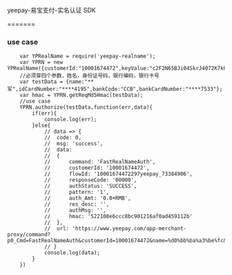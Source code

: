 yeepay-易宝支付-实名认证 SDK

=======

###  use case

		var YPRealName = require('yeepay-realname');
		var YPRN = new YPRealName({customerId:"10001674472",keyValue:"c2F2N65BJi04SkrJ4072K7k0x371i20zHUYX5HZb5219A6t757cKwu5d3Xo7"});
		//必须穿四个参数，姓名，身份证号码，银行编码，银行卡号
		var testData = {name:"**军",idCardNumber:"****4195",bankCode:"CCB",bankCardNumber:"****7533"};
		var hmac = YPRN.getReqMd5Hmac(testData);
		//use case
		YPRN.authorize(testData,function(err,data){
			if(err){
				console.log(err);
			}else{
				// data => { 
				// 	code: 0,
				// 	msg: 'success',
				// 	data: 
				// 	{
				// 		command: 'FastRealNameAuth',
				// 		customerId: '10001674472',
				// 		flowId: '10001674472297yeepay_73384906',
				// 		responseCode: '00000',
				// 		authStatus: 'SUCCESS',
				// 		pattern: '1',
				// 		auth_Amt: '0.0+RMB',
				// 		res_desc: '',
				// 		authMsg: '',
				// 		hmac: '522108e6ccc8bc901216af0ad459112b' 
				// 	},
				// 	url: 'https://www.yeepay.com/app-merchant-proxy/command?p0_Cmd=FastRealNameAuth&customerId=10001674472&name=%d0%bb%ba%a3%be%fc&idCardNumber=440882199102104195&bankCode=CCB&bankCardNumber=6227003320240037533&bankName=&province=&city=&pattern=1&res_desc=&hmac=c1f48dfd55c556d760fad8a8e7a691a0' 
				// }
				console.log(data);
			}
		})